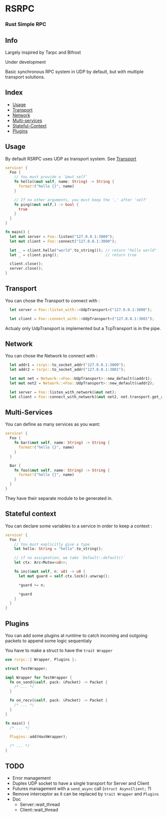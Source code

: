 # RSRPC

### Rust Simple RPC

## Info

Largely inspired by Tarpc and Bifrost

Under development

Basic synchronous RPC system in UDP by default, but with multiple transport solutions.

## Index

* [Usage](#usage)
* [Transport](#transport)
* [Network](#network)
* [Multi-services](#multi-services)
* [Stateful-Context](#stateful-context)
* [Plugins](#plugins)

## Usage

By default RSRPC uses UDP as transport system. See [Transport](#transport)

```rust
service! {
  Foo {
    // You must provide a `&mut self`
    fn hello(&mut self, name: String) -> String {
      format!("hello {}", name)
    }

    // If no other arguments, you must keep the ',' after 'self'
    fn ping(&mut self,) -> bool {
      true
    }
  }
}

fn main() {
  let mut server = Foo::listen("127.0.0.1:3000");
  let mut client = Foo::connect("127.0.0.1:3000");

  let _ = client.hello("world".to_string()); // return "hello world"
  let _ = client.ping();                     // return true

  client.close();
  server.close();
}
```

## Transport

You can chose the Transport to connect with :

```rust
  let server = Foo::listen_with::<UdpTransport>("127.0.0.1:3000");

  let client = Foo::connect_with::<UdpTransport>("127.0.0.1:3001");
```

Actualy only UdpTransport is implemented but a TcpTransport is in the pipe.

## Network

You can chose the Network to connect with :

```rust
  let addr1 = rsrpc::to_socket_addr("127.0.0.1:3000");
  let addr2 = rsrpc::to_socket_addr("127.0.0.1:3001");

  let mut net = Network::<Foo::UdpTransport>::new_default(&addr1);
  let mut net2 = Network::<Foo::UdpTransport>::new_default(&addr2);

  let server = Foo::listen_with_network(&mut net);
  let client = Foo::connect_with_network(&mut net2, net.transport.get_addr());
```

## Multi-Services

You can define as many services as you want:

```rust
service! {
  Foo {
    fn bar(&mut self, name: String) -> String {
      format!("hello {}", name)
    }
  }

  Bar {
    fn foo(&mut self, name: String) -> String {
      format!("hello {}", name)
    }
  }
}
```

They have their separate module to be generated in.

## Stateful context

You can declare some variables to a service in order to keep a context :

```rust
service! {
  Foo {
    // You must explicitly give a type
    let hello: String = "hello".to_string();

    // if no assignation, we take `Default::default()`
    let ctx: Arc<Mutex<u8>>;

    fn inc(&mut self, n: u8) -> u8 {
      let mut guard = self.ctx.lock().unwrap();

      *guard += n;

      *guard
    }
  }
}
```

## Plugins

You can add some plugins at runtime to catch incoming and outgoing packets to append some logic sequentialy

You have to make a struct to have the `trait Wrapper`

```rust
use rsrpc::{ Wrapper, Plugins };

struct TestWrapper;

impl Wrapper for TestWrapper {
  fn on_send(&self, pack: &Packet) -> Packet {
    /* ... */
  }

  fn on_recv(&self, pack: &Packet) -> Packet {
    /* ... */
  }
}

fn main() {
  /* ... */

  Plugins::add(HashWrapper);

  /* ... */
}
```


## TODO

- Error management
- Duplex UDP socket to have a single transport for Server and Client
- Futures management with a `send_async` call (`struct AsyncClient;` ?)
- Remove interceptor as it can be replaced by `trait Wrapper` and `Plugins`
- Doc
  - Server::wait_thread
  - Client::wait_thread
